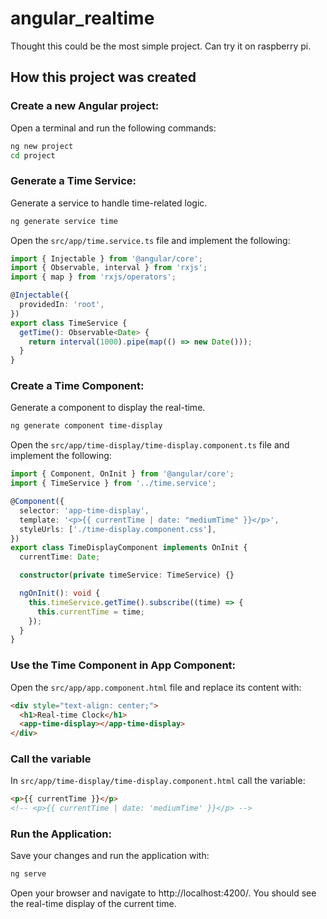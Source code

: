 # angular_realtime

Thought this could be the most simple project. Can try it on raspberry pi.

## How this project was created

### Create a new Angular project:

Open a terminal and run the following commands:

```bash
ng new project
cd project
```

### Generate a Time Service:

Generate a service to handle time-related logic.

```bash
ng generate service time
```

Open the `src/app/time.service.ts` file and implement the following:

```ts
import { Injectable } from '@angular/core';
import { Observable, interval } from 'rxjs';
import { map } from 'rxjs/operators';

@Injectable({
  providedIn: 'root',
})
export class TimeService {
  getTime(): Observable<Date> {
    return interval(1000).pipe(map(() => new Date()));
  }
}
```

###  Create a Time Component:

Generate a component to display the real-time.

```bash
ng generate component time-display
```

Open the `src/app/time-display/time-display.component.ts` file and implement the following:

```ts
import { Component, OnInit } from '@angular/core';
import { TimeService } from '../time.service';

@Component({
  selector: 'app-time-display',
  template: '<p>{{ currentTime | date: "mediumTime" }}</p>',
  styleUrls: ['./time-display.component.css'],
})
export class TimeDisplayComponent implements OnInit {
  currentTime: Date;

  constructor(private timeService: TimeService) {}

  ngOnInit(): void {
    this.timeService.getTime().subscribe((time) => {
      this.currentTime = time;
    });
  }
}
```

### Use the Time Component in App Component:

Open the `src/app/app.component.html` file and replace its content with:

```html
<div style="text-align: center;">
  <h1>Real-time Clock</h1>
  <app-time-display></app-time-display>
</div>
```

### Call the variable

In `src/app/time-display/time-display.component.html` call the variable:

```html
<p>{{ currentTime }}</p>
<!-- <p>{{ currentTime | date: 'mediumTime' }}</p> -->
```

### Run the Application:

Save your changes and run the application with:

```bash
ng serve
```

Open your browser and navigate to http://localhost:4200/. You should see the real-time display of the current time.